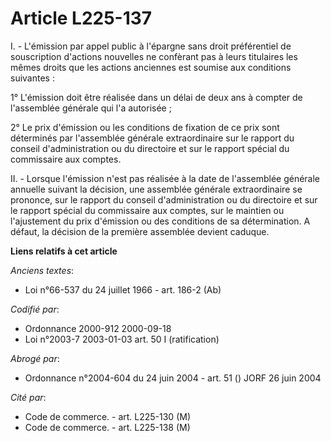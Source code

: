 # Article L225-137

I. - L'émission par appel public à l'épargne sans droit préférentiel de souscription d'actions nouvelles ne confèrant pas à
leurs titulaires les mêmes droits que les actions anciennes est soumise aux conditions suivantes :

1° L'émission doit être réalisée dans un délai de deux ans à compter de l'assemblée générale qui l'a autorisée ;

2° Le prix d'émission ou les conditions de fixation de ce prix sont déterminés par l'assemblée générale extraordinaire sur le
rapport du conseil d'administration ou du directoire et sur le rapport spécial du commissaire aux comptes.

II. - Lorsque l'émission n'est pas réalisée à la date de l'assemblée générale annuelle suivant la décision, une assemblée
générale extraordinaire se prononce, sur le rapport du conseil d'administration ou du directoire et sur le rapport spécial du
commissaire aux comptes, sur le maintien ou l'ajustement du prix d'émission ou des conditions de sa détermination. A défaut,
la décision de la première assemblée devient caduque.

**Liens relatifs à cet article**

_Anciens textes_:

  - Loi n°66-537 du 24 juillet 1966 - art. 186-2 (Ab)

_Codifié par_:

  - Ordonnance 2000-912 2000-09-18
  - Loi n°2003-7 2003-01-03 art. 50 I (ratification)

_Abrogé par_:

  - Ordonnance n°2004-604 du 24 juin 2004 - art. 51 () JORF 26 juin 2004

_Cité par_:

  - Code de commerce. - art. L225-130 (M)
  - Code de commerce. - art. L225-138 (M)
